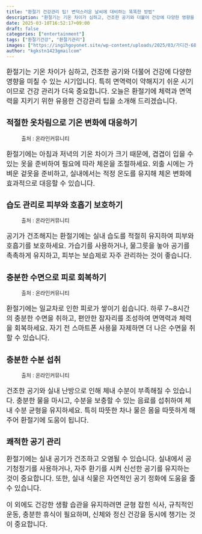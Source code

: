 ```yaml
---
title: "환절기 건강관리 팁! 변덕스러운 날씨에 대비하는 똑똑한 방법"
description: "환절기는 기온 차이가 심하고, 건조한 공기와 더불어 건강에 다양한 영향을 미칠 수 있는 시기입니다. 특히 면역력이 약해지기 쉬운 시기이므로 건강 관리가 더욱 중요합니다. 오늘은 환절기에 체력과 면역력을 지키기 위한 유용한 건강관리 팁을 소개해 드리겠습니다."
date: 2025-03-10T16:52:17+09:00
draft: false
categories: ["entertainment"]
tags: ["환절기건강", "환절기관리"]
images: ["https://ingihgoyonet.site/wp-content/uploads/2025/03/가디건-683x1024.jpg", "https://ingihgoyonet.site/wp-content/uploads/2025/03/가습기-2-1024x683.jpg", "https://ingihgoyonet.site/wp-content/uploads/2025/03/충분한수면-1024x683.jpg", "https://ingihgoyonet.site/wp-content/uploads/2025/03/수분섭취-1024x731.jpg"]
author: "kgkstn1423gmailcom"
---
```


<p style="font-size:18px">환절기는 기온 차이가 심하고, 건조한 공기와 더불어 건강에 다양한 영향을 미칠 수 있는 시기입니다. 특히 면역력이 약해지기 쉬운 시기이므로 건강 관리가 더욱 중요합니다. 오늘은 환절기에 체력과 면역력을 지키기 위한 유용한 건강관리 팁을 소개해 드리겠습니다.</p> <h2 >적절한 옷차림으로 기온 변화에 대응하기</h2> <figure ><img src="https://ingihgoyonet.site/wp-content/uploads/2025/03/가디건-683x1024.jpg" alt="" style="aspect-ratio:16/9;object-fit:cover"/><figcaption >출처 : 온라인커뮤니티</figcaption></figure> <p style="font-size:18px">환절기에는 아침과 저녁의 기온 차이가 크기 때문에, 겹겹이 입을 수 있는 옷을 준비하여 필요에 따라 체온을 조절하세요. 외출 시에는 가벼운 겉옷을 준비하고, 실내에서는 적정 온도를 유지해 체온 변화에 효과적으로 대응할 수 있습니다.</p> <h2 >습도 관리로 피부와 호흡기 보호하기</h2> <figure ><img src="https://ingihgoyonet.site/wp-content/uploads/2025/03/가습기-2-1024x683.jpg" alt="" style="aspect-ratio:16/9;object-fit:cover"/><figcaption >출처 : 온라인커뮤니티</figcaption></figure> <p style="font-size:18px">공기가 건조해지는 환절기에는 실내 습도를 적절히 유지하여 피부와 호흡기를 보호하세요. 가습기를 사용하거나, 물그릇을 놓아 공기를 촉촉하게 유지하고, 피부는 보습제로 자주 관리하는 것이 좋습니다.</p> <h2 >충분한 수면으로 피로 회복하기</h2> <figure ><img src="https://ingihgoyonet.site/wp-content/uploads/2025/03/충분한수면-1024x683.jpg" alt="" style="aspect-ratio:16/9;object-fit:cover"/><figcaption >출처 : 온라인커뮤니티</figcaption></figure> <p style="font-size:18px">환절기에는 일교차로 인한 피로가 쌓이기 쉽습니다. 하루 7~8시간의 충분한 수면을 취하고, 편안한 잠자리를 조성하여 면역력과 체력을 회복하세요. 자기 전 스마트폰 사용을 자제하면 더 나은 수면을 취할 수 있습니다.</p> <h2 >충분한 수분 섭취</h2> <figure ><img src="https://ingihgoyonet.site/wp-content/uploads/2025/03/수분섭취-1024x731.jpg" alt="" style="aspect-ratio:16/9;object-fit:cover"/><figcaption >출처 : 온라인커뮤니티</figcaption></figure> <p style="font-size:18px">건조한 공기와 실내 난방으로 인해 체내 수분이 부족해질 수 있습니다. 충분한 물을 마시고, 수분을 보충할 수 있는 음료를 섭취하여 체내 수분 균형을 유지하세요. 특히 따뜻한 차나 물은 몸을 따뜻하게 해주어 환절기에 도움이 됩니다.</p> <h2 >쾌적한 공기 관리</h2> <p style="font-size:18px">환절기에는 실내 공기가 건조하고 오염될 수 있습니다. 실내에서 공기청정기를 사용하거나, 자주 환기를 시켜 신선한 공기를 유지하는 것이 중요합니다. 또한, 실내 식물은 자연적인 공기 정화에 도움을 줄 수 있습니다.</p> <p style="font-size:18px">이 외에도 건강한 생활 습관을 유지하려면 균형 잡힌 식사, 규칙적인 운동, 충분한 휴식이 필요하며, 신체와 정신 건강을 동시에 챙기는 것이 중요합니다.</p>